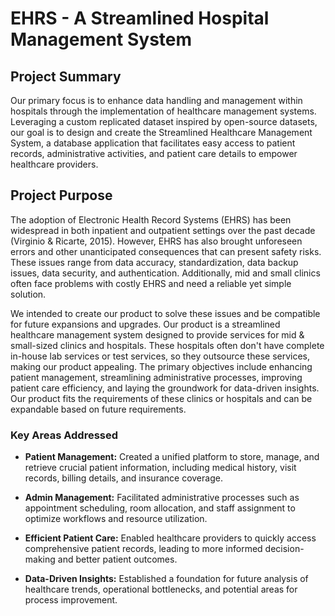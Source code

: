 # EHRS - A Streamlined Hospital Management System

## Project Summary

Our primary focus is to enhance data handling and management within hospitals through the implementation of healthcare management systems. Leveraging a custom replicated dataset inspired by open-source datasets, our goal is to design and create the Streamlined Healthcare Management System, a database application that facilitates easy access to patient records, administrative activities, and patient care details to empower healthcare providers.

## Project Purpose

The adoption of Electronic Health Record Systems (EHRS) has been widespread in both inpatient and outpatient settings over the past decade (Virginio & Ricarte, 2015). However, EHRS has also brought unforeseen errors and other unanticipated consequences that can present safety risks. These issues range from data accuracy, standardization, data backup issues, data security, and authentication. Additionally, mid and small clinics often face problems with costly EHRS and need a reliable yet simple solution.

We intended to create our product to solve these issues and be compatible for future expansions and upgrades. Our product is a streamlined healthcare management system designed to provide services for mid & small-sized clinics and hospitals. These hospitals often don't have complete in-house lab services or test services, so they outsource these services, making our product appealing. The primary objectives include enhancing patient management, streamlining administrative processes, improving patient care efficiency, and laying the groundwork for data-driven insights. Our product fits the requirements of these clinics or hospitals and can be expandable based on future requirements.

### Key Areas Addressed

- **Patient Management:** Created a unified platform to store, manage, and retrieve crucial patient information, including medical history, visit records, billing details, and insurance coverage.
  
- **Admin Management:** Facilitated administrative processes such as appointment scheduling, room allocation, and staff assignment to optimize workflows and resource utilization.
  
- **Efficient Patient Care:** Enabled healthcare providers to quickly access comprehensive patient records, leading to more informed decision-making and better patient outcomes.
  
- **Data-Driven Insights:** Established a foundation for future analysis of healthcare trends, operational bottlenecks, and potential areas for process improvement.
